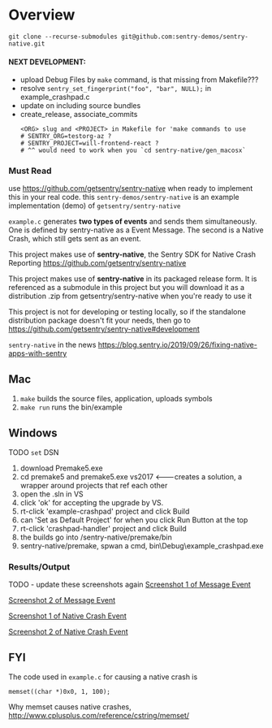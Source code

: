 # Overview
`git clone --recurse-submodules git@github.com:sentry-demos/sentry-native.git`  
#### NEXT DEVELOPMENT:
- upload Debug Files by `make` command, is that missing from Makefile???
- resolve `sentry_set_fingerprint("foo", "bar", NULL);` in example_crashpad.c
- update on including source bundles
- create_release, associate_commits
    ```
    <ORG> slug and <PROJECT> in Makefile for 'make commands to use
    # SENTRY_ORG=testorg-az ?
    # SENTRY_PROJECT=will-frontend-react ?
    # ^^ would need to work when you `cd sentry-native/gen_macosx`
    ```

### Must Read

use https://github.com/getsentry/sentry-native when ready to implement this in your real code. this `sentry-demos/sentry-native` is an example implementation (demo) of `getsentry/sentry-native`

`example.c` generates **two types of events** and sends them simultaneously. One is defined by sentry-native as a Event Message. The second is a Native Crash, which still gets sent as an event.

This project makes use of **sentry-native**, the Sentry SDK for Native Crash Reporting https://github.com/getsentry/sentry-native

This project makes use of **sentry-native** in its packaged release form. It is referenced as a submodule in this project but you will download it as a distribution .zip from getsentry/sentry-native when you're ready to use it

This project is not for developing or testing locally, so if the standalone distribution package doesn't fit your needs, then go to https://github.com/getsentry/sentry-native#development

`sentry-native` in the news https://blog.sentry.io/2019/09/26/fixing-native-apps-with-sentry

## Mac
1. `make` builds the source files, application, uploads symbols
2. `make run` runs the bin/example

## Windows
TODO `set` DSN

1. download Premake5.exe
2. cd premake5 and 
premake5.exe vs2017 <---creates a solution, a wrapper around projects that ref each other
3. open the .sln in VS
4. click 'ok' for accepting the upgrade by VS.
5. rt-click 'example-crashpad' project and click Build
6. can 'Set as Default Project' for when you click Run Button at the top
7. rt-click 'crashpad-handler' project and click Build
8. the builds go into /sentry-native/premake/bin
9. sentry-native/premake, spwan a cmd, bin\Debug\example_crashpad.exe



### Results/Output
TODO - update these screenshots again
[Screenshot 1 of Message Event](screenshots/message-event-1.png)

[Screenshot 2 of Message Event](screenshots/message-event-2.png)

[Screenshot 1 of Native Crash Event](screenshots/native-crash-1.png)

[Screenshot 2 of Native Crash Event](screenshots/native-crash-2.png)

## FYI

The code used in `example.c` for causing a native crash is
```
memset((char *)0x0, 1, 100);
```
Why memset causes native crashes, http://www.cplusplus.com/reference/cstring/memset/
